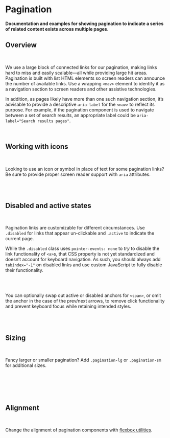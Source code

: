 <ClientOnly>

# Pagination

**Documentation and examples for showing pagination to indicate a series of related content exists across multiple pages.**

## Overview
<br>

We use a large block of connected links for our pagination, making links hard to miss and easily scalable—all while providing large hit areas. Pagination is built with list HTML elements so screen readers can announce the number of available links. Use a wrapping `<nav>` element to identify it as a navigation section to screen readers and other assistive technologies.

In addition, as pages likely have more than one such navigation section, it’s advisable to provide a descriptive `aria-label` for the `<nav>` to reflect its purpose. For example, if the pagination component is used to navigate between a set of search results, an appropriate label could be `aria-label="Search results pages"`.

<br/>

<element-slot :elementCode="content.pagin_Id_1" />

<source-code :codeType="codeTypes.HTML" :content="content.pagin_Id_1" />

## Working with icons
<br>

Looking to use an icon or symbol in place of text for some pagination links? Be sure to provide proper screen reader support with `aria` attributes.

<br/>

<element-slot :elementCode="content.pagin_Id_2" />
<br>

<source-code :codeType="codeTypes.HTML" :content="content.pagin_Id_2" />

## Disabled and active states
<br>

Pagination links are customizable for different circumstances. Use `.disabled` for links that appear un-clickable and `.active` to indicate the current page.

While the `.disabled` class uses `pointer-events: none` to *try* to disable the link functionality of `<a>`s, that CSS property is not yet standardized and doesn’t account for keyboard navigation. As such, you should always add `tabindex="-1"` on disabled links and use custom JavaScript to fully disable their functionality.

<br/>

<element-slot :elementCode="content.pagin_Id_3" />
<br>

<source-code :codeType="codeTypes.HTML" :content="content.pagin_Id_3" />

You can optionally swap out active or disabled anchors for `<span>`, or omit the anchor in the case of the prev/next arrows, to remove click functionality and prevent keyboard focus while retaining intended styles.

<br/>

<element-slot :elementCode="content.pagin_Id_4" />

<br>

<source-code :codeType="codeTypes.HTML" :content="content.pagin_Id_4" />

## Sizing
<br>

Fancy larger or smaller pagination? Add `.pagination-lg` or `.pagination-sm` for additional sizes.

<br/>

<element-slot :elementCode="content.pagin_Id_5" />

<br>

<source-code :codeType="codeTypes.HTML" :content="content.pagin_Id_5" />

<br/>

<element-slot :elementCode="content.pagin_Id_6" />

<br>

<source-code :codeType="codeTypes.HTML" :content="content.pagin_Id_6" />

## Alignment
<br>

Change the alignment of pagination components with [flexbox utilities](https://getbootstrap.com/docs/4.3/utilities/flex/).

<br/>

<element-slot :elementCode="content.pagin_Id_7" />

<br>

<source-code :codeType="codeTypes.HTML" :content="content.pagin_Id_7" />

<br/>

<element-slot :elementCode="content.pagin_Id_8" />

<br>

<source-code :codeType="codeTypes.HTML" :content="content.pagin_Id_8" />

</ClientOnly>

<script>
import jQuery from "jquery";
import "bootstrap/scss/bootstrap.scss";
import "bootstrap/js/src";
import * as codeTypes from "@/utils/codeTypes";
import PaginContent from '@/content/components/pagination'
export default {
  mounted() {
    jQuery(function() {
      //jQuery('.toast').toast({ autohide: false }).toast('show')
    })
  },
  data() {
    return {
      codeTypes: codeTypes,
        content: PaginContent
    };
  }
};
</script>